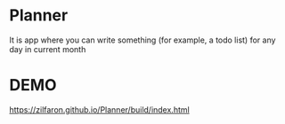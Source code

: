 # Planner
It is app where you can write something (for example, a todo list) for any day in current month

# DEMO
https://zilfaron.github.io/Planner/build/index.html

